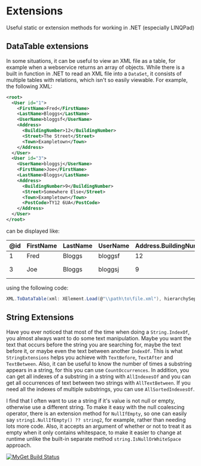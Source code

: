 # Extensions
Useful static or extension methods for working in .NET (especially LINQPad)

## DataTable extensions
In some situations, it can be useful to view an XML file as a table, for example when a webservice returns an array of objects.  While there is a built in function in .NET to read an XML file into a `DataSet`, it consists of multiple tables with relations, which isn't so easily viewable.
For example, the following XML:
```xml
<root>
  <User id="1">
    <FirstName>Fred</FirstName>
    <LastName>Bloggs</LastName>
    <UserName>bloggsf</UserName>
    <Address>
      <BuildingNumber>12</BuildingNumber>
      <Street>The Street</Street>
      <Town>Exampletown</Town>
    </Address>
  </User>
  <User id="3">
    <UserName>bloggsj</UserName>
    <FirstName>Joe</FirstName>
    <LastName>Bloggs</LastName>
    <Address>
      <BuildingNumber>9</BuildingNumber>
      <Street>Somewhere Else</Street>
      <Town>Exampletown</Town>
      <PostCode>TY12 6UA</PostCode>
    </Address>
  </User>
</root>
```
can be displayed like:

@id | FirstName | LastName | UserName | Address.BuildingNumber | Address.Street | Address.Town | Address.PostCode
--- | --- | --- | --- | --- | --- | --- | ---
1 | Fred | Bloggs | bloggsf | 12 | The Street | Exampletown | null
3 | Joe | Bloggs | bloggsj | 9 | Somewhere Else | Exampletown | TY12 6UA

using the following code:
```cs
XML.ToDataTable(xml: XElement.Load(@"\\path\to\file.xml"), hierarchySeparator: "." /* don't shorten column names */, includeAttributes: true, reverseHierarchy: true);
```

## String Extensions
Have you ever noticed that most of the time when doing a `String.IndexOf`, you almost always want to do some text manipulation.  Maybe you want the text that occurs before the string you are searching for, maybe the text before it, or maybe even the text between another `IndexOf`.  This is what `StringExtensions` helps you achieve with `TextBefore`, `TextAfter` and `TextBetween`.  Also, it can be useful to know the number of times a substring appears in a string, for this you can use `CountOccurrences`.  In addition, you can get all indexes of a substring in a string with `AllIndexesOf` and you can get all occurrences of text between two strings with `AllTextBetween`.  If you need all the indexes of multiple substrings, you can use `AllSortedIndexesOf`.

I find that I often want to use a string if it's value is not null or empty, otherwise use a different string. To make it easy with the null coalescing operator, there is an extension method for `NullIfEmpty`, so one can easily say `string1.NullIfEmpty() ?? string2`, for example, rather than needing lots more code. Also, it accepts an argument of whether or not to treat it as empty when it only contains whitespace, to make it easier to change at runtime unlike the built-in separate method `string.IsNullOrWhiteSpace` approach.

[![MyGet Build Status](https://www.myget.org/BuildSource/Badge/progamer-me?identifier=4653f437-eca9-4422-9a81-662bceb36acc)](https://www.myget.org/)
